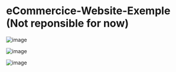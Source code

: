 # eCommercice-Website-Exemple (Not reponsible for now)

![image](https://github.com/user-attachments/assets/78f6d041-4a22-47f5-9aa8-0936e88a63de)

![image](https://github.com/user-attachments/assets/56bf27e9-603f-497a-8613-84653a5dbb5e)

![image](https://github.com/user-attachments/assets/504eefcc-09c6-407f-9fc3-ec70c21c9195)
